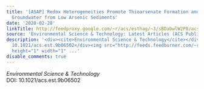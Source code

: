 ```yaml
---
title: '[ASAP] Redox Heterogeneities Promote Thioarsenate Formation and Release into
  Groundwater from Low Arsenic Sediments'
date: '2020-02-28'
linkTitle: http://feedproxy.google.com/~r/acs/esthag/~3/sBDabwlW2P0/acs.est.9b06502
source: 'Environmental Science & Technology: Latest Articles (ACS Publications)'
description: '<div><cite>Environmental Science & Technology</cite></div><div>DOI:
  10.1021/acs.est.9b06502</div><img src="http://feeds.feedburner.com/~r/acs/esthag/~4/sBDabwlW2P0"
  height="1" width="1" ...'
disable_comments: true
---
```

<div><cite>Environmental Science & Technology</cite></div><div>DOI: 10.1021/acs.est.9b06502</div><img src="http://feeds.feedburner.com/~r/acs/esthag/~4/sBDabwlW2P0" height="1" width="1" ...